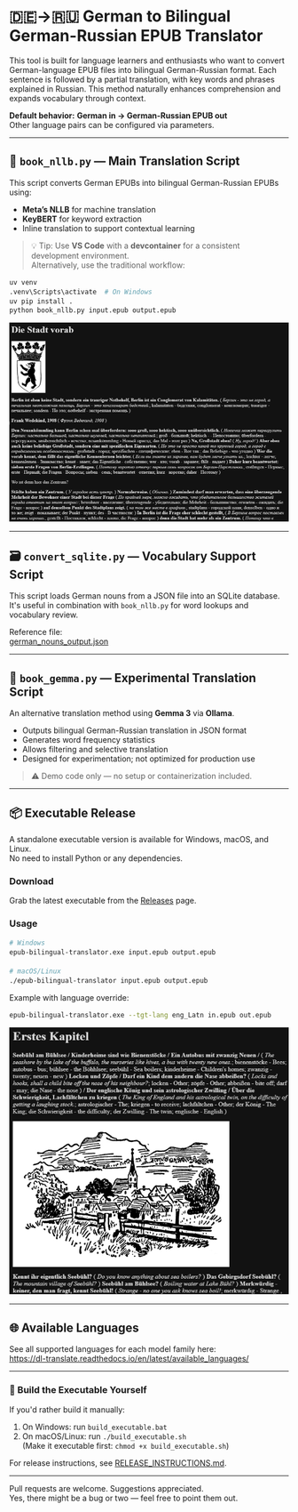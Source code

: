 # 🇩🇪→🇷🇺 German to Bilingual German-Russian EPUB Translator

This tool is built for language learners and enthusiasts who want to convert German-language EPUB files into bilingual German-Russian format. Each sentence is followed by a partial translation, with key words and phrases explained in Russian. This method naturally enhances comprehension and expands vocabulary through context.

**Default behavior:** **German in → German-Russian EPUB out**  
Other language pairs can be configured via parameters.

---

## 📘 `book_nllb.py` — Main Translation Script


This script converts German EPUBs into bilingual German-Russian EPUBs using:

- **Meta’s NLLB** for machine translation  
- **KeyBERT** for keyword extraction  
- Inline translation to support contextual learning

> 💡 Tip: Use **VS Code** with a **devcontainer** for a consistent development environment.  
> Alternatively, use the traditional workflow:

```bash
uv venv
.venv\Scripts\activate  # On Windows
uv pip install .
python book_nllb.py input.epub output.epub
```

![Sample output of book_nllb.py](sample1.png)

---

## 🗃️ `convert_sqlite.py` — Vocabulary Support Script

This script loads German nouns from a JSON file into an SQLite database.  
It's useful in combination with `book_nllb.py` for word lookups and vocabulary review.

Reference file:  
[german_nouns_output.json](https://github.com/Hanttone/der-die-das-game/blob/master/data/german_nouns_output.json)

---

## 🤖 `book_gemma.py` — Experimental Translation Script

An alternative translation method using **Gemma 3** via **Ollama**.

- Outputs bilingual German-Russian translation in JSON format
- Generates word frequency statistics
- Allows filtering and selective translation
- Designed for experimentation; not optimized for production use

> ⚠️ Demo code only — no setup or containerization included.

---

## 📦 Executable Release

A standalone executable version is available for Windows, macOS, and Linux.  
No need to install Python or any dependencies.

### Download

Grab the latest executable from the [Releases](https://github.com/konyshevgmbh/epub-bilingual-penetration/releases) page.

### Usage

```bash
# Windows
epub-bilingual-translator.exe input.epub output.epub

# macOS/Linux
./epub-bilingual-translator input.epub output.epub
```

Example with language override:

```bash
epub-bilingual-translator.exe --tgt-lang eng_Latn in.epub out.epub
```

![Sample output of book_nllb.py](sample2.png)

---

## 🌐 Available Languages

See all supported languages for each model family here:  
https://dl-translate.readthedocs.io/en/latest/available_languages/

---

### 🔧 Build the Executable Yourself

If you'd rather build it manually:

1. On Windows: run `build_executable.bat`  
2. On macOS/Linux: run `./build_executable.sh`  
   (Make it executable first: `chmod +x build_executable.sh`)

For release instructions, see [RELEASE_INSTRUCTIONS.md](RELEASE_INSTRUCTIONS.md).

---

Pull requests are welcome. Suggestions appreciated.  
Yes, there might be a bug or two — feel free to point them out.

